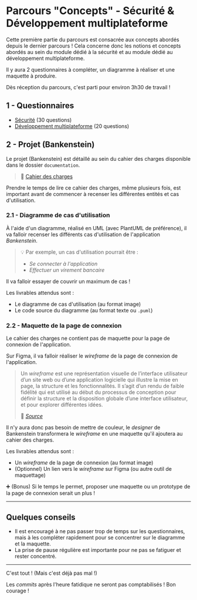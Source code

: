 # Parcours "Concepts" - Sécurité & Développement multiplateforme

Cette première partie du parcours est consacrée aux concepts abordés depuis le dernier parcours !
Cela concerne donc les notions et concepts abordés au sein du module dédié à la sécurité et au module dédié au développement multiplateforme.

Il y aura 2 questionnaires à compléter, un diagramme à réaliser et une maquette à produire.

Dès réception du parcours, c'est parti pour environ 3h30 de travail !

## 1 - Questionnaires

- [Sécurité](https://forms.gle/iTJKLsrjhRhotjKa6) (30 questions)
- [Développement multiplateforme](https://forms.gle/pPDPBahPcZTCxc5X7) (20 questions)

## 2 - Projet (Bankenstein)

Le projet (Bankenstein) est détaillé au sein du cahier des charges disponible dans le dossier `documentation`.

> 📝 [Cahier des charges](./documentation/CDC.pdf)

Prendre le temps de lire ce cahier des charges, même plusieurs fois, est important avant de commencer à recenser les différentes entités et cas d'utilisation.

### 2.1 - Diagramme de cas d'utilisation

À l'aide d'un diagramme, réalisé en UML (avec PlantUML de préférence), il va falloir recenser les différents cas d'utilisation de l'application *Bankenstein*.

<blockquote>

💡 Par exemple, un cas d'utilisation pourrait être :
- _Se connecter à l'application_
- _Effectuer un virement bancaire_

</blockquote>


Il va falloir essayer de couvrir un maximum de cas !

Les livrables attendus sont :
- Le diagramme de cas d'utilisation (au format image)
- Le code source du diagramme (au format texte ou `.puml`)

### 2.2 - Maquette de la page de connexion

Le cahier des charges ne contient pas de maquette pour la page de connexion de l'application.

Sur Figma, il va falloir réaliser le _wireframe_ de la page de connexion de l'application.

<blockquote>

Un _wireframe_ est une représentation visuelle de l’interface utilisateur d’un site web ou d’une application logicielle qui illustre la mise en page, la structure et les fonctionnalités. Il s’agit d’un rendu de faible fidélité qui est utilisé au début du processus de conception pour définir la structure et la disposition globale d’une interface utilisateur, et pour explorer différentes idées.

🔗 [_Source_](https://www.opsone.net/wireframe-maquette-prototype-quelles-differences/)

</blockquote>

Il n'y aura donc pas besoin de mettre de couleur, le _designer_ de Bankenstein transformera le _wireframe_ en une maquette qu'il ajoutera au cahier des charges.

Les livrables attendus sont :
- Un _wireframe_ de la page de connexion (au format image)
- (Optionnel) Un lien vers le _wireframe_ sur Figma (ou autre outil de maquettage)

➕ (Bonus) Si le temps le permet, proposer une maquette ou un prototype de la page de connexion serait un plus !


---

## Quelques conseils

- Il est encouragé à ne pas passer trop de temps sur les questionnaires, mais à les compléter rapidement pour se concentrer sur le diagramme et la maquette.
- La prise de pause régulière est importante pour ne pas se fatiguer et rester concentré.

---

C'est tout ! (Mais c'est déjà pas mal !)

Les _commits_ après l'heure fatidique ne seront pas comptabilisés ! Bon courage !


